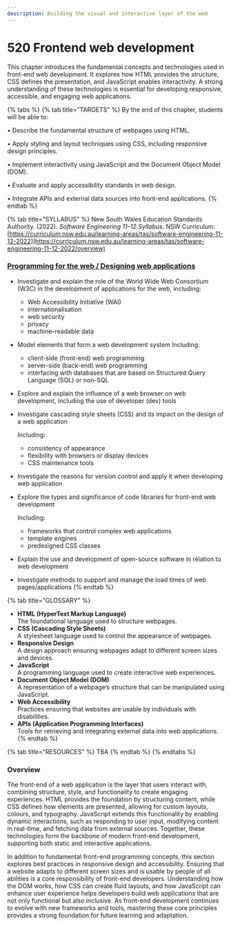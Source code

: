 ```yaml
---
description: Building the visual and interactive layer of the web
---
```


# 520 Frontend web development

This chapter introduces the fundamental concepts and technologies used in front-end web development. It explores how HTML provides the structure, CSS defines the presentation, and JavaScript enables interactivity. A strong understanding of these technologies is essential for developing responsive, accessible, and engaging web applications.

{% tabs %}
{% tab title="TARGETS" %}
By the end of this chapter, students will be able to:

• Describe the fundamental structure of webpages using HTML.

• Apply styling and layout techniques using CSS, including responsive design principles.

• Implement interactivity using JavaScript and the Document Object Model (DOM).

• Evaluate and apply accessibility standards in web design.

• Integrate APIs and external data sources into front-end applications.
{% endtab %}

{% tab title="SYLLABUS" %}
New South Wales Education Standards Authority. (2022). _Software Engineering 11–12 Syllabus_. NSW Curriculum. [https://curriculum.nsw.edu.au/learning-areas/tas/software-engineering-11-12-2022](https://curriculum.nsw.edu.au/learning-areas/tas/software-engineering-11-12-2022/overview)

### [**Programming for the web / Designing web applications**](https://curriculum.nsw.edu.au/learning-areas/tas/software-engineering-11-12-2022/content/year-12/fa6aab137e#cg-b41eaf65-d44a-4db3-916a-99bd3594651c)

* Investigate and explain the role of the World Wide Web Consortium (W3C) in the development of applications for the web, including:
  * Web Accessibility Initiative (WAI)
  * internationalisation
  * web security
  * privacy
  * machine-readable data
* Model elements that form a web development system Including:
  * client-side (front-end) web programming
  * server-side (back-end) web programming
  * interfacing with databases that are based on Structured Query Language (SQL) or non-SQL
* Explore and explain the influence of a web browser on web development, including the use of developer (dev) tools
*   Investigate cascading style sheets (CSS) and its impact on the design of a web application

    Including:

    * consistency of appearance
    * flexibility with browsers or display devices
    * CSS maintenance tools
* Investigate the reasons for version control and apply it when developing web application
*   Explore the types and significance of code libraries for front-end web development

    Including:

    * frameworks that control complex web applications
    * template engines
    * predesigned CSS classes
* Explain the use and development of open-source software in relation to web development
* Investigate methods to support and manage the load times of web pages/applications
{% endtab %}

{% tab title="GLOSSARY" %}
* **HTML (HyperText Markup Language)**\
  The foundational language used to structure webpages.
* **CSS (Cascading Style Sheets)**\
  A stylesheet language used to control the appearance of webpages.
* **Responsive Design**\
  A design approach ensuring webpages adapt to different screen sizes and devices.
* **JavaScript**\
  A programming language used to create interactive web experiences.
* **Document Object Model (DOM)**\
  A representation of a webpage’s structure that can be manipulated using JavaScript.
* **Web Accessibility**\
  Practices ensuring that websites are usable by individuals with disabilities.
* **APIs (Application Programming Interfaces)**\
  Tools for retrieving and integrating external data into web applications.
{% endtab %}

{% tab title="RESOURCES" %}
TBA
{% endtab %}
{% endtabs %}

### Overview

The front-end of a web application is the layer that users interact with, combining structure, style, and functionality to create engaging experiences. HTML provides the foundation by structuring content, while CSS defines how elements are presented, allowing for custom layouts, colours, and typography. JavaScript extends this functionality by enabling dynamic interactions, such as responding to user input, modifying content in real-time, and fetching data from external sources. Together, these technologies form the backbone of modern front-end development, supporting both static and interactive applications.

In addition to fundamental front-end programming concepts, this section explores best practices in responsive design and accessibility. Ensuring that a website adapts to different screen sizes and is usable by people of all abilities is a core responsibility of front-end developers. Understanding how the DOM works, how CSS can create fluid layouts, and how JavaScript can enhance user experience helps developers build web applications that are not only functional but also inclusive. As front-end development continues to evolve with new frameworks and tools, mastering these core principles provides a strong foundation for future learning and adaptation.



